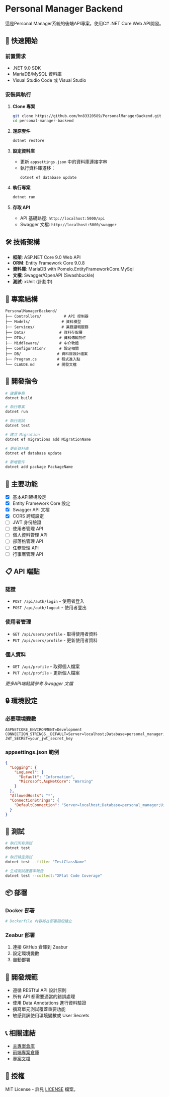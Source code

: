 # Personal Manager Backend

這是Personal Manager系統的後端API專案，使用C# .NET Core Web API開發。

## 🚀 快速開始

### 前置需求

- .NET 9.0 SDK
- MariaDB/MySQL 資料庫
- Visual Studio Code 或 Visual Studio

### 安裝與執行

1. **Clone 專案**
   ```bash
   git clone https://github.com/hn83320589/PersonalManagerBackend.git
   cd personal-manager-backend
   ```

2. **還原套件**
   ```bash
   dotnet restore
   ```

3. **設定資料庫**
   - 更新 `appsettings.json` 中的資料庫連接字串
   - 執行資料庫遷移：
     ```bash
     dotnet ef database update
     ```

4. **執行專案**
   ```bash
   dotnet run
   ```

5. **存取 API**
   - API 基礎路徑: `http://localhost:5000/api`
   - Swagger 文檔: `http://localhost:5000/swagger`

## 🛠️ 技術架構

- **框架**: ASP.NET Core 9.0 Web API
- **ORM**: Entity Framework Core 9.0.8
- **資料庫**: MariaDB with Pomelo.EntityFrameworkCore.MySql
- **文檔**: Swagger/OpenAPI (Swashbuckle)
- **測試**: xUnit (計劃中)

## 📁 專案結構

```
PersonalManagerBackend/
├── Controllers/          # API 控制器
├── Models/              # 資料模型
├── Services/            # 業務邏輯服務
├── Data/               # 資料存取層
├── DTOs/               # 資料傳輸物件
├── Middleware/         # 中介軟體
├── Configuration/      # 設定相關
├── DB/                # 資料庫設計檔案
├── Program.cs         # 程式進入點
└── CLAUDE.md          # 開發文檔
```

## 🔧 開發指令

```bash
# 建置專案
dotnet build

# 執行專案
dotnet run

# 執行測試
dotnet test

# 建立 Migration
dotnet ef migrations add MigrationName

# 更新資料庫
dotnet ef database update

# 新增套件
dotnet add package PackageName
```

## 🌟 主要功能

- [x] 基本API架構設定
- [x] Entity Framework Core 設定
- [x] Swagger API 文檔
- [x] CORS 跨域設定
- [ ] JWT 身份驗證
- [ ] 使用者管理 API
- [ ] 個人資料管理 API
- [ ] 部落格管理 API
- [ ] 任務管理 API
- [ ] 行事曆管理 API

## 📋 API 端點

### 認證
- `POST /api/auth/login` - 使用者登入
- `POST /api/auth/logout` - 使用者登出

### 使用者管理
- `GET /api/users/profile` - 取得使用者資料
- `PUT /api/users/profile` - 更新使用者資料

### 個人資料
- `GET /api/profile` - 取得個人檔案
- `PUT /api/profile` - 更新個人檔案

*更多API端點請參考 Swagger 文檔*

## 🔒 環境設定

### 必要環境變數

```env
ASPNETCORE_ENVIRONMENT=Development
CONNECTION_STRINGS__DEFAULT=Server=localhost;Database=personal_manager;Uid=root;Pwd=your_password;
JWT_SECRET=your_jwt_secret_key
```

### appsettings.json 範例

```json
{
  "Logging": {
    "LogLevel": {
      "Default": "Information",
      "Microsoft.AspNetCore": "Warning"
    }
  },
  "AllowedHosts": "*",
  "ConnectionStrings": {
    "DefaultConnection": "Server=localhost;Database=personal_manager;Uid=root;Pwd=your_password;"
  }
}
```

## 🧪 測試

```bash
# 執行所有測試
dotnet test

# 執行特定測試
dotnet test --filter "TestClassName"

# 生成測試覆蓋率報告
dotnet test --collect:"XPlat Code Coverage"
```

## 📦 部署

### Docker 部署

```dockerfile
# Dockerfile 內容將在部署階段建立
```

### Zeabur 部署

1. 連接 GitHub 倉庫到 Zeabur
2. 設定環境變數
3. 自動部署

## 🤝 開發規範

- 遵循 RESTful API 設計原則
- 所有 API 都需要適當的錯誤處理
- 使用 Data Annotations 進行資料驗證
- 撰寫單元測試覆蓋重要功能
- 敏感資訊使用環境變數或 User Secrets

## 📞 相關連結

- [主專案倉庫](https://github.com/hn83320589/personal_manager)
- [前端專案倉庫](https://github.com/hn83320589/PersonalManagerFrontend)
- [專案文檔](https://github.com/hn83320589/personal_manager/blob/main/docs/)

## 📄 授權

MIT License - 詳見 [LICENSE](LICENSE) 檔案。